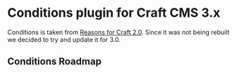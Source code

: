 




# Conditions plugin for Craft CMS 3.x
Conditions is taken from [Reasons for Craft 2.0](https://github.com/mmikkel/Reasons-Craft).  Since it was not being rebuilt we decided to try and update it for 3.0.  



## Conditions Roadmap

